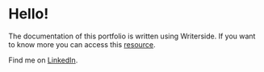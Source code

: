 # Hello!

The documentation of this portfolio is written using Writerside. If you want to know more you can access this [resource](https://sheyko94.github.io/portfolio/).

Find me on [LinkedIn](https://www.linkedin.com/in/ivan-gonzalez-cabral/).
